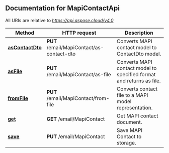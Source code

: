 

## Documentation for MapiContactApi

All URIs are relative to *https://api.aspose.cloud/v4.0*

Method | HTTP request | Description
------ | ------------ | -----------
 [**asContactDto**](MapiContactApi.md#asContactDto) | **PUT** /email/MapiContact/as-contact-dto | Converts MAPI contact model to ContactDto model.             
 [**asFile**](MapiContactApi.md#asFile) | **PUT** /email/MapiContact/as-file | Converts MAPI contact model to specified format and returns as file.             
 [**fromFile**](MapiContactApi.md#fromFile) | **PUT** /email/MapiContact/from-file | Converts contact file to a MAPI model representation.             
 [**get**](MapiContactApi.md#get) | **GET** /email/MapiContact | Get MAPI contact document.             
 [**save**](MapiContactApi.md#save) | **PUT** /email/MapiContact | Save MAPI Contact to storage.             


    
